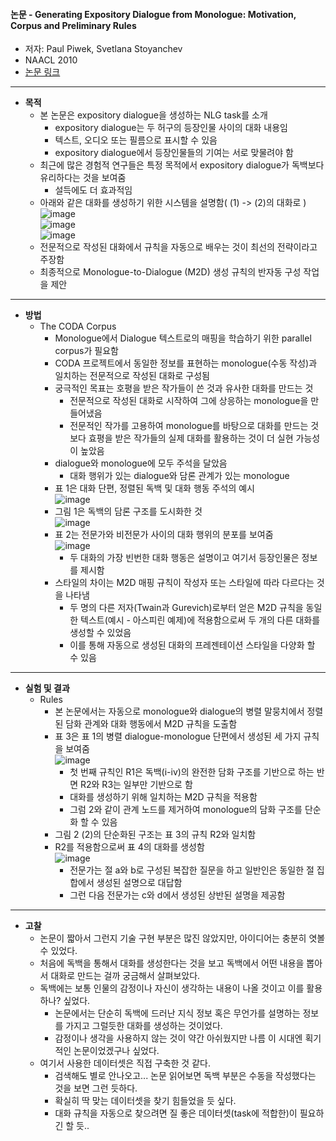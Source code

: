 #### 논문 - Generating Expository Dialogue from Monologue: Motivation, Corpus and Preliminary Rules
- 저자: Paul Piwek, Svetlana Stoyanchev
- NAACL 2010
- [논문 링크](https://aclanthology.org/N10-1048.pdf)
------------------------------------------------------------------
- **목적**
  - 본 논문은 expository dialogue을 생성하는 NLG task를 소개
    - expository dialogue는 두 허구의 등장인물 사이의 대화 내용임
    - 텍스트, 오디오 또는 필름으로 표시할 수 있음
    - expository dialogue에서 등장인물들의 기여는 서로 맞물려야 함
  - 최근에 많은 경험적 연구들은 특정 목적에서 expository dialogue가 독백보다 유리하다는 것을 보여줌
    - 설득에도 더 효과적임
  - 아래와 같은 대화를 생성하기 위한 시스템을 설명함( (1) -> (2)의 대화로 )
    ![image](https://user-images.githubusercontent.com/49019292/223058159-3192745d-eb4f-4382-9985-3c6f2e734ddc.png)   
      ![image](https://user-images.githubusercontent.com/49019292/223058184-3c11bd32-27c6-4869-a1aa-b7f39b29aac2.png)   
    ![image](https://user-images.githubusercontent.com/49019292/223058203-6729bb3c-c302-4c6d-99d6-c334590205cd.png)
  - 전문적으로 작성된 대화에서 규칙을 자동으로 배우는 것이 최선의 전략이라고 주장함
  - 최종적으로 Monologue-to-Dialogue (M2D) 생성 규칙의 반자동 구성 작업을 제안
-------------------------------------------------
- **방법**
  - The CODA Corpus
    - Monologue에서 Dialogue 텍스트로의 매핑을 학습하기 위한 parallel corpus가 필요함
    - CODA 프로젝트에서 동일한 정보를 표현하는 monologue(수동 작성)과 일치하는 전문적으로 작성된 대화로 구성됨
    - 궁극적인 목표는 호평을 받은 작가들이 쓴 것과 유사한 대화를 만드는 것
      - 전문적으로 작성된 대화로 시작하여 그에 상응하는 monologue을 만들어냈음
      - 전문적인 작가를 고용하여 monologue를 바탕으로 대화를 만드는 것 보다 효평을 받은 작가들의 실제 대화를 활용하는 것이 더 실현 가능성이 높았음
    - dialogue와 monologue에 모두 주석을 달았음
      - 대화 행위가 있는 dialogue와 담론 관계가 있는 monologue
    - 표 1은 대화 단편, 정렬된 독백 및 대화 행동 주석의 예시   
      ![image](https://user-images.githubusercontent.com/49019292/223058224-f7ebf53c-9b8e-4fec-8371-40123c327687.png)   
    - 그림 1은 독백의 담론 구조를 도시화한 것      
      ![image](https://user-images.githubusercontent.com/49019292/223058247-42a9eb14-24ae-49b9-8882-ab7feb2ba889.png)   
    - 표 2는 전문가와 비전문가 사이의 대화 행위의 분포를 보여줌   
      ![image](https://user-images.githubusercontent.com/49019292/223058270-814b7975-bdcf-41cb-94a6-d0ecb35b9c11.png)   
      - 두 대화의 가장 빈번한 대화 행동은 설명이고 여기서 등장인물은 정보를 제시함
    - 스타일의 차이는 M2D 매핑 규칙이 작성자 또는 스타일에 따라 다르다는 것을 나타냄
      - 두 명의 다른 저자(Twain과 Gurevich)로부터 얻은 M2D 규칙을 동일한 텍스트(예시 - 아스피린 예제)에 적용함으로써 두 개의 다른 대화를 생성할 수 있었음
      - 이를 통해 자동으로 생성된 대화의 프레젠테이션 스타일을 다양화 할 수 있음
----------------------------------------
- **실험 및 결과**
  - Rules
    - 본 논문에서는 자동으로 monologue와 dialogue의 병렬 말뭉치에서 정렬된 담화 관계와 대화 행동에서 M2D 규칙을 도출함
    - 표 3은 표 1의 병렬 dialogue-monologue 단편에서 생성된 세 가지 규칙을 보여줌   
      ![image](https://user-images.githubusercontent.com/49019292/223058290-ec260ea5-9bb6-424b-a835-c07f2082c0b5.png)   
      - 첫 번째 규칙인 R1은 독백(i-iv)의 완전한 담화 구조를 기반으로 하는 반면 R2와 R3는 일부만 기반으로 함
      - 대화를 생성하기 위해 일치하는 M2D 규칙을 적용함
      - 그럼 2와 같이 관계 노드를 제거하여 monologue의 담화 구조를 단순화 할 수 있음
    - 그림 2 (2)의 단순화된 구조는 표 3의 규칙 R2와 일치함 
    - R2를 적용함으로써 표 4의 대화를 생성함   
      ![image](https://user-images.githubusercontent.com/49019292/223058303-0b26487a-22eb-4e19-b777-183b0b5d1cb2.png)  
      - 전문가는 절 a와 b로 구성된 복잡한 질문을 하고 일반인은 동일한 절 집합에서 생성된 설명으로 대답함
      - 그런 다음 전문가는 c와 d에서 생성된 상반된 설명을 제공함
----------------------------------------
- **고찰**
  - 논문이 짧아서 그런지 기술 구현 부분은 많진 않았지만, 아이디어는 충분히 엿볼 수 있었다.
  - 처음에 독백을 통해서 대화를 생성한다는 것을 보고 독백에서 어떤 내용을 뽑아서 대화로 만드는 걸까 궁금해서 살펴보았다. 
  - 독백에는 보통 인물의 감정이나 자신이 생각하는 내용이 나올 것이고 이를 활용하나? 싶었다.
    - 논문에서는 단순히 독백에 드러난 지식 정보 혹은 무언가를 설명하는 정보를 가지고 그럴듯한 대화를 생성하는 것이었다.
    - 감정이나 생각을 사용하지 않는 것이 약간 아쉬웠지만 나름 이 시대엔 획기적인 논문이었겠구나 싶었다. 
  - 여기서 사용한 데이터셋은 직접 구축한 것 같다.
    - 검색해도 별로 안나오고... 논문 읽어보면 독백 부분은 수동을 작성했다는 것을 보면 그런 듯하다.
    - 확실히 딱 맞는 데이터셋을 찾기 힘들었을 듯 싶다.   
    - 대화 규칙을 자동으로 찾으려면 질 좋은 데이터셋(task에 적합한)이 필요하긴 할 듯..
